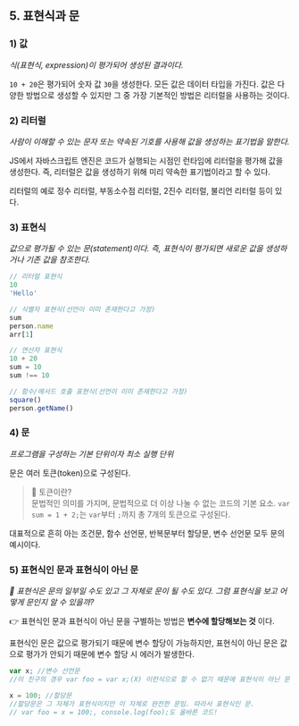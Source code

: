 ## 5. 표현식과 문 

### 1) 값

_식(표현식, expression)이 평가되어 생성된 결과이다._

`10 + 20`은 평가되어 숫자 값 `30`을 생성한다. 모든 값은 데이터 타입을 가진다. 값은 다양한 방법으로 생성할 수 있지만 그 중 가장 기본적인 방법은 리터럴을 사용하는 것이다.

### 2) 리터럴

_사람이 이해할 수 있는 문자 또는 약속된 기호를 사용해 값을 생성하는 표기법을 말한다._

JS에서 자바스크립트 엔진은 코드가 실행되는 시점인 런타임에 리터럴을 평가해 값을 생성한다. 즉, 리터럴은 값을 생성하기 위해 미리 약속한 표기법이라고 할 수 있다.

리터럴의 예로 정수 리터럴, 부동소수점 리터럴, 2진수 리터럴, 불리언 리터럴 등이 있다. 

### 3) 표현식

_값으로 평가될 수 있는 문(statement)이다. 즉, 표현식이 평가되면 새로운 값을 생성하거나 기존 값을 참조한다._

```javascript
// 리터럴 표현식
10
'Hello'

// 식별자 표현식(선언이 이미 존재한다고 가정)
sum
person.name
arr[1]

// 연산자 표현식
10 + 20
sum = 10
sum !== 10

// 함수/메서드 호출 표현식(선언이 이미 존재한다고 가정)
square()
person.getName()
```


### 4) 문

_프로그램을 구성하는 기본 단위이자 최소 실행 단위_

문은 여러 토큰(token)으로 구성된다.

>📌 토큰이란? <br> 문법적인 의미를 가지며, 문법적으로 더 이상 나눌 수 없는 코드의 기본 요소. `var sum = 1 + 2;`는 `var`부터 `;`까지 총 7개의 토큰으로 구성된다.

대표적으로 흔히 아는 조건문, 함수 선언문, 반복문부터 할당문, 변수 선언문 모두 문의 예시이다. 

### 5) 표현식인 문과 표현식이 아닌 문

_👀 표현식은 문의 일부일 수도 있고 그 자체로 문이 될 수도 있다. 그럼 표현식을 보고 어떻게 문인지 알 수 있을까?_

👉 표현식인 문과 표현식이 아닌 문을 구별하는 방법은 __변수에 할당해보는 것__ 이다.

표현식인 문은 값으로 평가되기 때문에 변수 할당이 가능하지만, 표현식이 아닌 문은 값으로 평가가 안되기 때문에 변수 할당 시 에러가 발생한다.


```javascript
var x; //변수 선언문
//이 친구의 경우 var foo = var x;(X) 이런식으로 할 수 없기 때문에 표현식이 아닌 문임

x = 100; //할당문
//할당문은 그 자체가 표현식이지만 이 자체로 완전한 문임. 따라서 표현식인 문.
// var foo = x = 100;, console.log(foo);도 올바른 코드!
```
